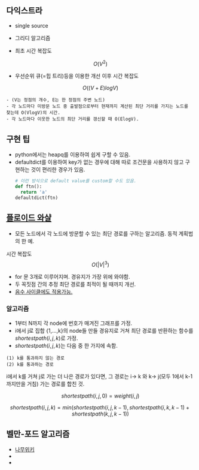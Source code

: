 ## 다익스트라

- single source
- 그리디 알고리즘

- 최초 시간 복잡도 

$$O(V^2)$$

- 우선순위 큐(=힙 트리)등을 이용한 개선 이후 시간 복잡도 

$$O((V+E)logV)$$

  ```
  - (V는 정점의 개수, E는 한 정점의 주변 노드)
  - 각 노드마다 미방문 노드 중 출발점으로부터 현재까지 계산된 최단 거리를 가지는 노드를 찾는데 O(VlogV)의 시간. 
  - 각 노드마다 이웃한 노드의 최단 거리를 갱신할 때 O(ElogV).
  ```
## 구현 팁
- python에서는 heapq를 이용하여 쉽게 구할 수 있음.
- defaultdict를 이용하여 key가 없는 경우에 대해 따로 조건문을 사용하지 않고 구현하는 것이 편리한 경우가 있음.
  ```python
  # 이런 방식으로 default value를 custom할 수도 있음.
  def ftn():
    return 'a'
  defaultdict(ftn)
  ```
  



## [플로이드 와샬](https://ko.wikipedia.org/wiki/%ED%94%8C%EB%A1%9C%EC%9D%B4%EB%93%9C-%EC%9B%8C%EC%85%9C_%EC%95%8C%EA%B3%A0%EB%A6%AC%EC%A6%98)

- 모든 노드에서 각 노드에 방문할 수 있는 최단 경로를 구하는 알고리즘. 동적 계획법의 한 예.


시간 복잡도 
$$O(|V|^3)$$


- for 문 3개로 이루어지며. 경유지가 가장 위에 와야함.
- 두 꼭짓점 간의 추정 최단 경로를 최적이 될 때까지 개선.
- [음수 사이클에도 적용가능.](https://ko.wikipedia.org/wiki/%ED%94%8C%EB%A1%9C%EC%9D%B4%EB%93%9C-%EC%9B%8C%EC%85%9C_%EC%95%8C%EA%B3%A0%EB%A6%AC%EC%A6%98)




### 알고리즘
- 1부터 N까지 각 node에 번호가 매겨진 그래프를 가정.
- i에서 j로 집합 {1,...,k}의 node들 만들 경유지로 거쳐 최단 경로를 반환하는 함수를 $shortestpath(i,j,k)$로 가정.
- $shortestpath(i,j,k)$는 다음 중 한 가지에 속함.
```
(1) k를 통과하지 않는 경로
(2) k를 통과하는 경로
```
i에서 k를 거쳐 j로 가는 더 나은 경로가 있다면,  그 경로는 i-> k 와 k-> j(모두 1에서 k-1까지만을 거침) 가는 경로를 합친 것.

$$
shortestpath(i,j,0) = weight(i,j)
$$

$$
shortestpath(i,j,k) = min(shortestpath(i,j,k-1),shortestpath(i,k,k-1)+shortestpath(k,j,k-1))
$$

## 벨만-포드 알고리즘
- [나무위키](https://namu.wiki/w/%EB%B2%A8%EB%A8%BC-%ED%8F%AC%EB%93%9C%20%EC%95%8C%EA%B3%A0%EB%A6%AC%EC%A6%98)
- [](https://iamcoder.wiki/w/Bellman-Ford%20Algorithm/)
- [](https://ratsgo.github.io/data%20structure&algorithm/2017/11/27/bellmanford/)
